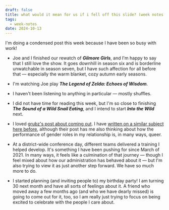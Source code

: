 ```yaml
---
draft: false
title: what would it mean for us if i fell off this slide? (week notes 12)
tags:
  - week-notes
date: 2024-10-13
---
```

I'm doing a condensed post this week because I have been so busy with work!

* Joe and I finished our rewatch of **_Gilmore Girls_**, and I'm happy to say that I still love the show. It goes downhill in season six and is borderline unwatchable in season seven, but I have such affection for all before that — especially the warm blanket, cozy autumn early seasons.

* I'm watching Joe play **_The Legend of Zelda: Echoes of Wisdom_**.

* I haven't been listening to anything in particular — mostly shuffles.

* I did not have time for reading this week, but I'm so close to finishing **_The Sound of a Wild Snail Eating_**, and I intend to start **_Into the Wild_** next.

* I loved [grubz's post about coming out](https://blog.grubz.net/2024/10/why-even-come-out-if-youre-bi-or-pan). I have [written on a similar subject here before](https://cassie.ink/coming-out/), although their post has me also thinking about how the performance of gender roles in my relationship is, in many ways, queer.

* At a district-wide conference day, different teams delivered a training I helped develop. It's something I have been pushing for since March of 2021. In many ways, it feels like a culmination of that journey — though I feel mixed about how our administration has behaved about it — but I'm also trying to view it as just another step forward. We have so much more to do.

* I started planning (and inviting people to) my birthday party! I am turning 30 next month and have all sorts of feelings about it. A friend who moved away a few months ago (and who we have dearly missed) is going to come out for it, too, so I am really just trying to focus on being excited to celebrate with the people I care about.